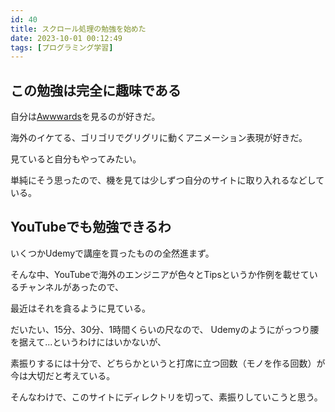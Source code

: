 ```yaml
---
id: 40
title: スクロール処理の勉強を始めた
date: 2023-10-01 00:12:49
tags: [プログラミング学習]
---
```


## この勉強は完全に趣味である

自分は[Awwwards](https://www.awwwards.com/)を見るのが好きだ。

海外のイケてる、ゴリゴリでグリグリに動くアニメーション表現が好きだ。

見ていると自分もやってみたい。

単純にそう思ったので、機を見ては少しずつ自分のサイトに取り入れるなどしている。

## YouTubeでも勉強できるわ

いくつかUdemyで講座を買ったものの全然進まず。

そんな中、YouTubeで海外のエンジニアが色々とTipsというか作例を載せているチャンネルがあったので、

最近はそれを貪るように見ている。

だいたい、15分、30分、1時間くらいの尺なので、 Udemyのようにがっつり腰を据えて...というわけにはいかないが、

素振りするには十分で、どちらかというと打席に立つ回数（モノを作る回数）が今は大切だと考えている。

そんなわけで、このサイトにディレクトリを切って、素振りしていこうと思う。
